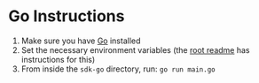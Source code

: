 # Go Instructions

1. Make sure you have [Go](https://go.dev/dl) installed
2. Set the necessary environment variables (the [root readme](../README.md) has instructions for this)
3. From inside the `sdk-go` directory, run: `go run main.go`
